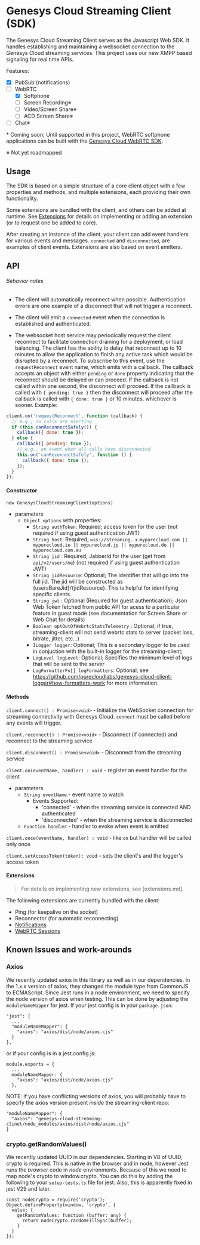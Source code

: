# Genesys Cloud Streaming Client (SDK)

The Genesys Cloud Streaming Client serves as the Javascript Web SDK. It handles
establishing and maintaining a websocket connection to the Genesys Cloud streaming
services. This project uses our new XMPP based signaling for real time APIs.

Features:

- [x] PubSub (notifications)
- [ ] WebRTC
    - [x] Softphone
    - [ ] Screen Recording※
    - [ ] Video/Screen Share※
    - [ ] ACD Screen Share※
- [ ] Chat※

\* Coming soon; Until supported in this project, WebRTC softphone applications can be built with
the [Genesys Cloud WebRTC SDK](https://github.com/mypurecloud/genesys-cloud-webrtc-sdk).

※ Not yet roadmapped

## Usage

The SDK is based on a simple structure of a core client object with a few properties
and methods, and multiple extensions, each providing their own functionality.

Some extensions are bundled with the client, and others can be added at runtime.
See [Extensions](extensions.md) for details on implementing or adding an extension (or to
  request one be added to core).

After creating an instance of the client, your client can add event handlers for
various events and messages. `connected` and `disconnected`, are examples
of client events. Extensions are also based on event emitters.

## API

###### Behavior notes

- The client will automatically reconnect when possible. Authentication errors are
one example of a disconnect that will not trigger a reconnect.

- The client will emit a `connected` event when the connection is established and
authenticated.

- The websocket host service may periodically request the client reconnect to facilitate connection
draining for a deployment, or load balancing. The client has the ability to delay that reconnect up
to 10 minutes to allow the application to finish any active task which would be disrupted by a reconnect.
To subscribe to this event, use the `requestReconnect` event name, which emits with a callback. The
callback accepts an object with either `pending` or `done` property indicating that the reconnect should
be delayed or can proceed. If the callback is not called within one second, the disconnect will proceed.
If the callback is called with `{ pending: true }` then the disconnect will proceed after the callback
is called with `{ done: true }` or 10 minutes, whichever is sooner. Example:

```js
client.on('requestReconnect', function (callback) {
  // e.g., no calls are alerting
  if (this.canReconnectSafely()) {
    callback({ done: true });
  } else {
    callback({ pending: true });
    // e.g., an event when all calls have disconnected
    this.on('canReconnectSafely', function () {
      callback({ done: true });
    });
  }
});
```

#### Constructor

`new GenesysCloudStreamingClient(options)`

- parameters
  - `Object options` with properties:
    - `String authToken`: Required; access token for the user (not required if using guest authentication JWT)
    - `String host`: Required; `wss://streaming.` + `mypurecloud.com || mypurecloud.ie ||
        mypurecloud.jp || mypurecloud.de || mypurecloud.com.au`
    - `String jid` : Required; JabberId for the user (get from `api/v2/users/me`) (not required if using guest authentication JWT)
    - `String jidResource`: Optional; The identifier that will go into the full jid. The jid will be constructed as {usersBareJid}/{jidResource}. This is helpful for identifying specific clients.
    - `String jwt` : Optional (Required for guest authentication); Json Web Token fetched from public API for acess
        to a particular feature in guest mode (see documentation for Screen Share or Web Chat for details)
    - `Boolean optOutOfWebrtcStatsTelemetry` : Optional; if true, streaming-client will not send webrtc stats to server (packet loss, bitrate, jitter, etc...)
    - `ILogger logger`: Optional; This is a secondary logger to be used in conjuction with the built-in logger for the streaming-client;
    - `LogLevel logLevel`: Optional; Specifies the minimum level of logs that will be sent to the server
    - `LogFormatterFn[] logFormatters`: Optional; see https://github.com/purecloudlabs/genesys-cloud-client-logger#how-formatters-work for more information.

#### Methods

`client.connect() : Promise<void>` - Initialize the WebSocket connection for streaming
connectivity with Genesys Cloud. `connect` must be called before any events will trigger.

`client.reconnect() : Promise<void>` - Disconnect (if connected) and reconnect to
the streaming service

`client.disconnect() : Promise<void>` - Disconnect from the streaming
service

`client.on(eventName, handler) : void` - register an event handler for the client

- parameters
  - `String eventName` - event name to watch
      - Events Supported:
        - 'connected' - when the streaming service is connected AND authenticated
        - 'disconnected' - when the streaming service is disconnected
  - `Function handler` - handler to evoke when event is emitted

`client.once(eventName, handler) : void` - like `on` but handler will be called only once

`client.setAccessToken(token): void` – sets the client's and the logger's access token

#### Extensions

> For details on implementing new extensions, see [extensions.md].

The following extensions are currently bundled with the client:

 - Ping (for keepalive on the socket)
 - Reconnector (for automatic reconnecting)
 - [Notifications](notifications.md)
 - [WebRTC Sessions](webrtc-sessions.md)

## Known Issues and work-arounds

### Axios
We recently updated axios in this library as well as in our dependencies. In the 1.x.x version of axios, they changed the 
module type from CommonJS to ECMAScript. Since Jest runs in a node environment, we need to specify the node version
of axios when testing. This can be done by adjusting the `moduleNameMapper` for jest. If your jest config is in your
`package.json`:
```
"jest": {
  ...
  "moduleNameMapper": {
    "axios": "axios/dist/node/axios.cjs"
  }
},
```

or if your config is in a jest.config.js:
```
module.exports = {
  ...
  moduleNameMapper: {
    "axios": "axios/dist/node/axios.cjs"
  },
```
  
NOTE: if you have conflicting versions of axios, you will probably have to specify the axios version present *inside* the streaming-client repo:
```
"moduleNameMapper": {
  "axios": "genesys-cloud-streaming-clinet/node_modules/axios/dist/node/axios.cjs"
}
```

### crypto.getRandomValues()
We recently updated UUID in our dependencies. Starting in V8 of UUID, crypto is required. This is native in the browser and in node, however
Jest runs the *browser* code in *node* environments. Because of this we need to map node's crypto to window.crypto. You can do this by adding
the following to your `setup-tests.ts` file for jest. Also, this is apparently fixed in jest V29 and later.
```
const nodeCrypto = require('crypto');
Object.defineProperty(window, 'crypto', {
  value: {
    getRandomValues: function (buffer: any) {
      return nodeCrypto.randomFillSync(buffer);
    }
  }
});
```
